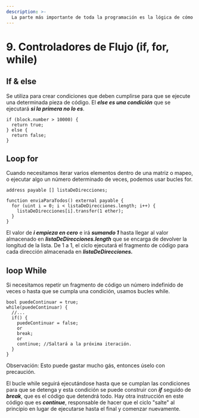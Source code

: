 ```yaml
---
description: >-
  La parte más importante de toda la programación es la lógica de cómo script es programado, y los controladores de flujo son los componentes básicos de esta construcción.
---
```


# 9. Controladores de Flujo (if, for, while)

## If & else

Se utiliza para crear condiciones que deben cumplirse para que se ejecute una determinada pieza de código. El _**else es una condición**_ que se ejecutará _**si la primera no lo es**_.

```solidity
if (block.number > 10000) {
  return true;
} else {
  return false;
}
```

## Loop for

Cuando necesitamos iterar varios elementos dentro de una matriz o mapeo, o ejecutar algo un número determinado de veces, podemos usar bucles for.

```solidity
address payable [] listaDeDirecciones;

function enviaParaTodos() external payable {
  for (uint i = 0; i < listaDeDirecciones.length; i++) {
    listaDeDirecciones[i].transfer(1 ether);
  }
}
```

El valor de _**i empieza en cero**_ e irá _**sumando 1**_ hasta llegar al valor almacenado en _**listaDeDirecciones.length**_ que se encarga de devolver la longitud de la lista. De 1 a 1, el ciclo ejecutará el fragmento de código para cada dirección almacenada en _**listaDeDirecciones.**_

## loop While

Si necesitamos repetir un fragmento de código un número indefinido de veces o hasta que se cumpla una condición, usamos bucles while.

```solidity
bool puedeContinuar = true;
while(puedeContinuar) {
  //...
  if() {
    puedeContinuar = false;
    or
    break;
    or
    continue; //Saltará a la próxima iteración.
  }
}
```
Observación: Esto puede gastar mucho gás, entonces úselo con precaución.

El bucle while seguirá ejecutándose hasta que se cumplan las condiciones para que se detenga y esta condición se puede construir con _**if**_ seguido de _**break**_, que es el código que detendrá todo. Hay otra instrucción en este código que es _**continue**_, responsable de hacer que el ciclo "salte" al principio en lugar de ejecutarse hasta el final y comenzar nuevamente.
